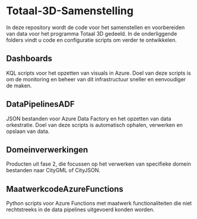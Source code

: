 # Totaal-3D-Samenstelling
In deze repository wordt de code voor het samenstellen en voorbereiden van data voor het programma Totaal 3D gedeeld. In de onderliggende folders vindt u code en configuratie scripts om verder te ontwikkelen.
## Dashboards
KQL scripts voor het opzetten van visuals in Azure. Doel van deze scripts is om de monitoring en beheer van dit infrastructuur sneller en eenvoudiger de maken.
## DataPipelinesADF
JSON bestanden voor Azure Data Factory en het opzetten van data orkestratie. Doel van deze scripts is automatisch ophalen, verwerken en opslaan van data.
## Domeinverwerkingen
Producten uit fase 2, die focussen op het verwerken van specifieke domein bestanden naar CityGML of CityJSON.

## MaatwerkcodeAzureFunctions
Python scripts voor Azure Functions met maatwerk functionaliteiten die niet rechtstreeks in de data pipelines uitgevoerd konden worden. 